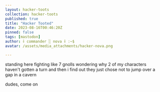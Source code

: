 ```yaml
---
layout: hacker-toots
collection: hacker-toots
published: true
title: "Hacker Tooted"
date: 2023-08-16T00:46:20Z
pinned: false
tags: [mastodon]
author: ⸸ commander ░ nova ⸸ :~$
avatar: /assets/media_attachments/hacker-nova.png

---
```


<p>standing here fighting like 7 gnolls wondering why 2 of my characters haven&#39;t gotten a turn and then i find out they just chose not to jump over a gap in a cavern</p><p>dudes, come on</p>


